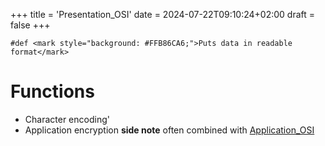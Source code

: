+++
title = 'Presentation_OSI'
date = 2024-07-22T09:10:24+02:00
draft = false
+++

    #def <mark style="background: #FFB86CA6;">Puts data in readable format</mark> 
# Functions 
- Character encoding'
- Application encryption 
**side note**
often combined with [Application_OSI](/obisdian_ntoes/notes_obsidian/ZPythonref/DjangoFramework/Network+/Ref_OSI/Application_OSI.md)
